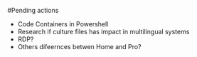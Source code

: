 #Pending actions

* Code Containers in Powershell
* Research if culture files has impact in multilingual systems
* RDP?
* Others difeernces betwen Home and Pro?
